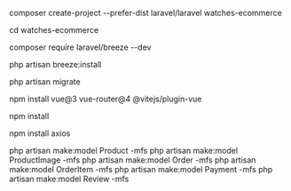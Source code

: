 
composer create-project --prefer-dist laravel/laravel watches-ecommerce

cd watches-ecommerce

composer require laravel/breeze --dev

php artisan breeze:install

 php artisan migrate    

 npm install vue@3 vue-router@4 @vitejs/plugin-vue

npm install

npm install axios

php artisan make:model Product -mfs
php artisan make:model ProductImage -mfs
php artisan make:model Order -mfs
php artisan make:model OrderItem -mfs
php artisan make:model Payment -mfs
php artisan make:model Review -mfs
